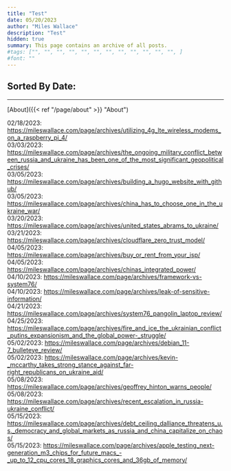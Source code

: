 ```yaml
---
title: "Test"
date: 05/20/2023
author: "Miles Wallace"
description: "Test"
hidden: true
summary: This page contains an archive of all posts.
#tags: ["", "", "", "", "", "", "", "", "", "", "", "", ]
#font: ""
---
```


## Sorted By Date:
____

[About]({{< ref "/page/about" >}} "About")

02/18/2023: https://mileswallace.com/page/archives/utilizing_4g_lte_wireless_modems_on_a_raspberry_pi_4/      
03/03/2023: https://mileswallace.com/page/archives/the_ongoing_military_conflict_between_russia_and_ukraine_has_been_one_of_the_most_significant_geopolitical_crises/  
03/05/2023: https://mileswallace.com/page/archives/building_a_hugo_website_with_github/   
03/05/2023: https://mileswallace.com/page/archives/china_has_to_choose_one_in_the_ukraine_war/    
03/20/2023: https://mileswallace.com/page/archives/united_states_abrams_to_ukraine/  
03/21/2023: https://mileswallace.com/page/archives/cloudflare_zero_trust_model/  
04/05/2023: https://mileswallace.com/page/archives/buy_or_rent_from_your_isp/  
04/05/2023: https://mileswallace.com/page/archives/chinas_integrated_power/    
04/10/2023: https://mileswallace.com/page/archives/framework-vs-system76/  
04/10/2023: https://mileswallace.com/page/archives/leak-of-sensitive-information/   
04/21/2023: https://mileswallace.com/page/archives/system76_pangolin_laptop_review/  
04/25/2023: https://mileswallace.com/page/archives/fire_and_ice_the_ukrainian_conflict_putins_expansionism_and_the_global_power-_struggle/  
05/02/2023: https://mileswallace.com/page/archives/debian_11-7_bulleteye_review/   
05/02/2023: https://mileswallace.com/page/archives/kevin-_mccarthy_takes_strong_stance_against_far-right_republicans_on_ukraine_aid/  
05/08/2023: https://mileswallace.com/page/archives/geoffrey_hinton_warns_people/   
05/08/2023: https://mileswallace.com/page/archives/recent_escalation_in_russia-ukraine_conflict/  
05/15/2023: https://mileswallace.com/page/archives/debt_ceiling_dalliance_threatens_u.s._democracy_and_global_markets_as_russia_and_china_capitalize_on_chaos/  
05/15/2023: https://mileswallace.com/page/archives/apple_testing_next-generation_m3_chips_for_future_macs_-_up_to_12_cpu_cores_18_graphics_cores_and_36gb_of_memory/   

